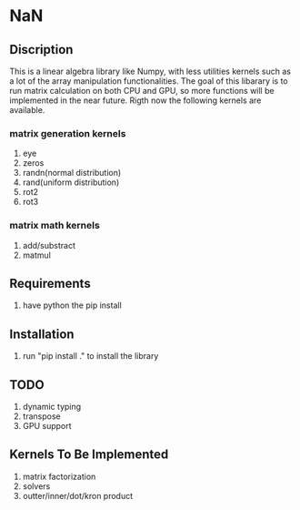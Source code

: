 # NaN
## Discription
This is a linear algebra library like Numpy, with less utilities kernels such as
a lot of the array manipulation functionalities. The goal of this libarary is to 
run matrix calculation on both CPU and GPU, so more functions will be implemented
in the near future. Rigth now the following kernels are available.
### matrix generation kernels
1. eye
2. zeros
3. randn(normal distribution)
4. rand(uniform distribution)
5. rot2
6. rot3

### matrix math kernels
1. add/substract
2. matmul

## Requirements
1. have python the pip install

## Installation
1. run "pip install ." to install the library

## TODO
1. dynamic typing
2. transpose
2. GPU support

## Kernels To Be Implemented
1. matrix factorization
2. solvers
3. outter/inner/dot/kron product


